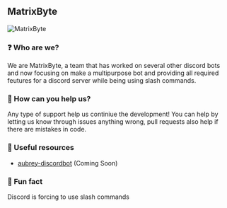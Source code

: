 ## MatrixByte
![MatrixByte](https://i.imgur.com/tGVdFhB.png)


### ❓ Who are we?
We are MatrixByte, a team that has worked on several other discord bots and now focusing on make a multipurpose bot and providing all required feutures for a discord server while being using slash commands.

### 🔨 How can you help us?
Any type of support help us continiue the development! You can help by letting us know through issues anything wrong, pull requests also help if there are mistakes in code.

### 📁 Useful resources
- [aubrey-discordbot]() (Coming Soon)

### 🤣 Fun fact
Discord is forcing to use slash commands 
